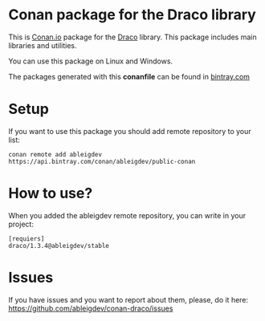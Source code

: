 # Conan package for the Draco library
This is [Conan.io](https://conan.io) package for the [Draco](https://google.github.io/draco/) library. This package includes main libraries and utilities.

You can use this package on Linux and Windows.

The packages generated with this **conanfile** can be found in [bintray.com](https://bintray.com/ableigdev/public-conan/draco%3Aableigdev)

# Setup
If you want to use this package you should add remote repository to your list:

`conan remote add ableigdev https://api.bintray.com/conan/ableigdev/public-conan`

# How to use?
When you added the ableigdev remote repository, you can write in your project:

`[requiers]`<br>
`draco/1.3.4@ableigdev/stable`

# Issues
If you have issues and you want to report about them, please, do it here: https://github.com/ableigdev/conan-draco/issues